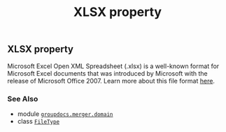﻿---
title: XLSX property
second_title: GroupDocs.Merger for Python via .NET API References
description: 
type: docs
url: /python-net/groupdocs.merger.domain/filetype/xlsx/
is_root: false
weight: 750
---

## XLSX property


Microsoft Excel Open XML Spreadsheet (.xlsx) is a well-known format for Microsoft Excel documents that was introduced by Microsoft with the release of Microsoft Office 2007. 
Learn more about this file format [here](https://docs.fileformat.com/spreadsheet/xlsx).

### See Also
* module [`groupdocs.merger.domain`](../../)
* class [`FileType`](/merger/python-net/groupdocs.merger.domain/filetype)
